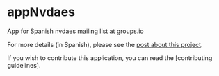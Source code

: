 # appNvdaes
App for Spanish nvdaes mailing list at groups.io

For more details (in Spanish), please see the [post about this project](https://nvdaes.github.io/appNvdaes/).

If you wish to contribute this application, you can read the [contributing guidelines].


